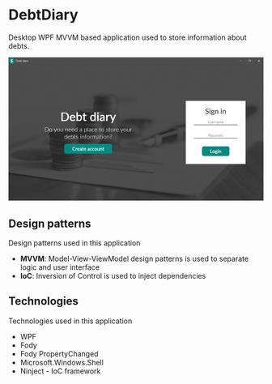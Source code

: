 # DebtDiary
Desktop WPF MVVM based application used to store information about debts.

![Application Image](https://raw.githubusercontent.com/kamiljaworski/DebtDiary/master/Application.png)

## Design patterns
Design patterns used in this application

* **MVVM**: Model-View-ViewModel design patterns is used to separate logic and user interface
* **IoC**: Inversion of Control is used to inject dependencies

## Technologies
Technologies used in this application

* WPF
* Fody
* Fody PropertyChanged
* Microsoft.Windows.Shell
* Ninject - IoC framework